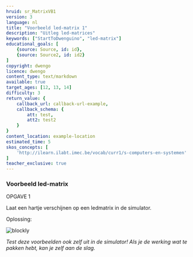 ```yaml
---
hruid: sr_MatrixVB1
version: 3
language: nl
title: "Voorbeeld led-matrix 1"
description: "Uitleg led-matrices"
keywords: ["StartToDwenguino", "led-matrix"]
educational_goals: [
    {source: Source, id: id}, 
    {source: Source2, id: id2}
]
copyright: dwengo
licence: dwengo
content_type: text/markdown
available: true
target_ages: [12, 13, 14]
difficulty: 3
return_value: {
    callback_url: callback-url-example,
    callback_schema: {
        att: test,
        att2: test2
    }
}
content_location: example-location
estimated_time: 5
skos_concepts: [
    'http://ilearn.ilabt.imec.be/vocab/curr1/s-computers-en-systemen'
]
teacher_exclusive: true
---
```


### Voorbeeld led-matrix
OPGAVE 1

Laat een hartje verschijnen op een ledmatrix in de simulator.

Oplossing:  

![blockly](@learning-object/SRM_ledmatrix1/nl/3)

*Test deze voorbeelden ook zelf uit in de simulator! Als je de werking wat te pakken hebt, kan je zelf aan de slag.*